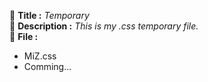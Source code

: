 <p>📌&nbsp<b>Title :</b> <i>Temporary</i><br>
📃&nbsp<b>Description :</b> <i>This is my .css temporary file.</i><br>
📁&nbsp<b>File :</b></p>
<ul>
<li>MiZ.css</li>
<li>Comming...</li>
</ul>
